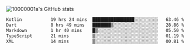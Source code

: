 ![10000001a's GitHub stats](https://github-readme-stats.vercel.app/api?username=10000001a&show_icons=true&theme=onedark&count_private=true)

<!-- [![Top Langs](https://github-readme-stats.vercel.app/api/top-langs/?username=10000001a&layout=compact&theme=onedark&langs_count=5)](https://github.com/anuraghazra/github-readme-stats) -->
<!--
**10000001a/10000001a** is a ✨ _special_ ✨ repository because its `README.md` (this file) appears on your GitHub profile.

Here are some ideas to get you started:

- 🔭 I’m currently working on ...
- 🌱 I’m currently learning ...
- 👯 I’m looking to collaborate on ...
- 🤔 I’m looking for help with ...
- 💬 Ask me about ...
- 📫 How to reach me: ...
- 😄 Pronouns: ...
- ⚡ Fun fact: ...
-->

<!--START_SECTION:waka-->

```txt
Kotlin           19 hrs 24 mins  ████████████████░░░░░░░░░   63.46 %
Dart             8 hrs 49 mins   ███████▒░░░░░░░░░░░░░░░░░   28.86 %
Markdown         1 hr 40 mins    █▒░░░░░░░░░░░░░░░░░░░░░░░   05.50 %
TypeScript       21 mins         ▒░░░░░░░░░░░░░░░░░░░░░░░░   01.19 %
XML              14 mins         ▒░░░░░░░░░░░░░░░░░░░░░░░░   00.81 %
```

<!--END_SECTION:waka-->
